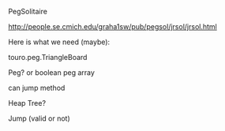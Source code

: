 PegSolitaire

http://people.se.cmich.edu/graha1sw/pub/pegsol/jrsol/jrsol.html

Here is what we need (maybe):

touro.peg.TriangleBoard

Peg? or boolean peg array

can jump method

Heap Tree?

Jump (valid or not)